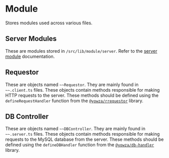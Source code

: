 # Module

Stores modules used across various files.

## Server Modules

These are modules stored in `/src/lib/module/server`. Refer to the [server module](/docs/ko/server_module.md) documentation.

## Requestor

These are objects named `~~Requestor`. They are mainly found in `~~.client.ts` files. These objects contain methods responsible for making HTTP requests to the server. These methods should be defined using the `defineRequestHandler` function from the [`@yowza/rrequestor`](https://github.com/hotsixman/yowza-regulated-requestor) library.

## DB Controller

These are objects named `~~DBController`. They are mainly found in `~~.server.ts` files. These objects contain methods responsible for making requests to the MySQL database from the server. These methods should be defined using the `defineDBHandler` function from the [`@yowza/db-handler`](https://github.com/hotsixman/yowza-db-handler) library.
